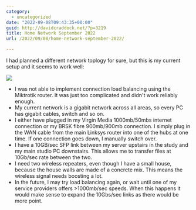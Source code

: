 ```yaml
---
category:
  - uncategorized
date: "2022-09-08T09:43:35+00:00"
guid: http://davidcraddock.net/?p=3219
title: Home Network September 2022
url: /2022/09/08/home-network-september-2022/

---
```

I had planned a different network toplogy for sure, but this is my current setup and it seems to work well:

![](/wp-content/uploads/2022/09/home-network-sept-22.drawio1.png)

- I was not able to implement connection load balancing using the Miktrotik router. It was just too complicated and didn't work reliably enough.
- My current network is a gigabit network across all areas, so every PC has gigabit cables, switch and so on.
- I either have plugged in my Virgin Media 1000mb/50mbs internet connection or my BRSK fibre 900mb/900mb connection. I simply plug in the WAN cable from the main Linksys router into one of the hubs at one time. If one connection goes down, I manually switch over.
- I have a 10GB/sec SFP link between my server upstairs in the study and my main studio PC downstairs. This allows me to transfer files at 10Gb/sec rate between the two.
- I need two wireless repeaters, even though I have a small house, because the house walls are made of a concrete mix. This means the wireless signal needs boosting a lot.
- In the future, I may try load balancing again, or wait until one of my service providers offers >1000mb/sec speeds. When this happens it would make sense to expand the 10Gbs/sec links as there would be more point.
